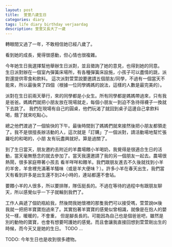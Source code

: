 ```yaml
---
layout: post
title:  萱萱八歲生日
categories: diary
tags: life diary birthday verjaardag
description: 萱萱又長大了一歲
---
```


轉眼間又過了一年，不敢相信她已經八歲了。

看到她的成長，覺得很感動，但心情也很複雜。

今年她生日我選擇幫他舉辦生日派對，並且徵詢了她的意見，也得到她的同意。 生日派對辦在一個室內彈簧床場所，有各種彈簧床設施，小孩子可以盡情的跳，派對還提供零食和飲料。
這次派對萱萱說要邀請五個朋友/同學，不過有一個當天不能來，所以最後來了四個（根據一位同學媽媽的說法，這樣的人數是最完美的）。 

派對在生日前兩天舉行，來的同學都是小女生。所有同學都是媽媽帶過來，只有我是爸爸。媽媽們就把小朋友放在現場就走，每個小朋友一到迫不急待得襪子一換就下去跳了。
我們在現場有自己的圓桌，他們玩渴了就回到桌子這邊自己拿飲料喝，餓了就來吃點心。

總之他們渡過了一個愉快的下午。最後時間到了媽媽們就來接然後把小朋友都領走了。我不是很擅長辦活動的人，這次就是「訂購」了一個派對，請活動場地幫忙張羅吃的和喝的，小朋
友有玩盡興就好。算是過關了。

到了生日當天，朋友邀約去附近的羊農場餵小羊喝奶，我覺得是很適合生日的活動，當天毫無懸念的就去參加了。當天我還邀請了我的另一個朋友一起去。農場很熱鬧，很多家庭帶著小孩去
看羊咩咩和餵羊。我們跟朋友進去不久後就找到小羊的羊舍，羊舍裡充滿著羊騷味（或是羊大便味？）。許多小羊在春天出生，我們當天有看到許多是出生還不到24小時的，連站都還不會站。

要餵小羊的人很多，所以要排隊，隊伍挺長的。不過在等待的過程中有跟朋友聊天，所以感覺似乎一下子就輪到我們了。

工作人員遞了個奶瓶給我，然後問我她懷裡的那隻我們可以接受嗎，萱萱說`OK`後我就一把把羊寶寶抱過來了。其實抱著羊寶寶的感覺似曾相識，就像是在抱人的嬰兒一樣，暖暖的，不會重，
但是腳長長的。可能因為自己也是個爸爸吧，雖然是別的動物的寶寶，也會有想要呵護她的感覺。而且會讓我直接回想到萱萱剛出生的時候，而今天又是她的生日。
TODO ...

TODO: 今年生日也是收到很多禮物。
